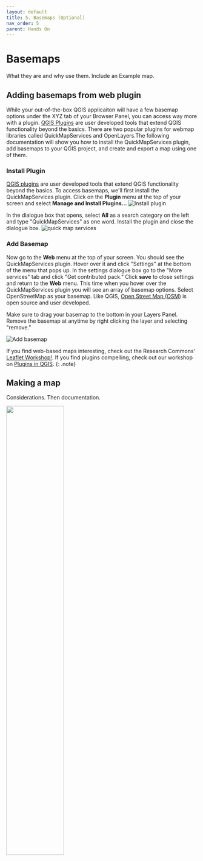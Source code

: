 ```yaml
---
layout: default
title: 5. Basemaps (Optional)
nav_order: 5
parent: Hands On
---
```


# Basemaps
What they are and why use them. Include an Example map. 



## Adding basemaps from web plugin
While your out-of-the-box QGIS applicaiton will have a few basemap options under the XYZ tab of your Browser Panel, you can access way more with a plugin. [QGIS Plugins](https://plugins.qgis.org/) are user developed tools that extend QGIS functionality beyond the basics. There are two popular plugins for webmap libraries called QuickMapServices and OpenLayers.The following documentation will show you how to install the QuickMapServices plugin, add basemaps to your QGIS project, and create and export a map using one of them. 


### Install Plugin
[QGIS plugins](https://plugins.qgis.org/) are user developed tools that extend QGIS functionality beyond the basics. To access basemaps, we'll first install the QuickMapServices plugin. Click on the **Plugin** menu at the top of your screen and select **Manage and Install Plugins...**
![Install plugin](./images/)   

In the dialogue box that opens, select **All** as a search category on the left and type "QuickMapServices" as one word. Install the plugin and close the dialogue box.
![quick map services](./images/)

### Add Basemap
Now go to the **Web** menu at the top of your screen. You should see the QuickMapServices plugin. Hover over it and click "Settings" at the bottom of the menu that pops up. In the settings dialogue box go to the "More services" tab and click "Get contributed pack." Click **save** to close settings and return to the **Web** menu. This time when you hover over the QuickMapServices plugin you will see an array of basemap options. Select OpenStreetMap as your basemap. Like QGIS, [Open Street Map (OSM)](https://www.openstreetmap.org/about) is open source and user developed.   

Make sure to drag your basemap to the bottom in your Layers Panel. Remove the basemap at anytime by right clicking the layer and selecting "remove." 

![Add basemap](./images/)


If you find web-based maps interesting, check out the Research Commons' [Leaflet Workshop!](https://ubc-library-rc.github.io/gis-intro-leaflet/). If you find plugins compelling, check out our workshop on [Plugins in QGIS](https://ubc-library-rc.github.io/gis-plugins-qgis/).
{: .note}






## Making a map

Considerations. Then documentation. 

<img src="./images/ubc-campus-demo.jpeg" style="width:55%">

